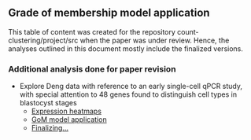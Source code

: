 ## Grade of membership model application

This table of content was created for the repository count-clustering/project/src when the paper was under review. Hence, the analyses outlined in this document mostly include the finalized versions.


### Additional analysis done for paper revision

* Explore Deng data with reference to an early single-cell qPCR study, with special attention to 48 genes found to distinguish cell types in blastocyst stages
    * [Expression heatmaps](deng-digging-gom.html)
    * [GoM model application](deng-digging-guo-genes.html)
    * [Finalizing...](deng-digging-final.html)
